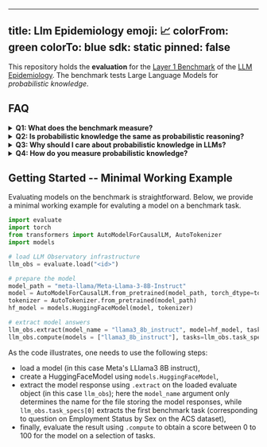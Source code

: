 
---
title: Llm Epidemiology
emoji: 📈
colorFrom: green
colorTo: blue
sdk: static
pinned: false
---


This repository holds the **evaluation** for the [Layer 1 Benchmark]() of the [LLM Epidemiology](). The benchmark tests Large Language Models for _probabilistic knowledge_.

## FAQ

<details>
<summary><strong>Q1: What does the benchmark measure?</strong></summary>

Our Layer 1 benchmark measures <em>probabilistic knowledge</em>. Here, probabilistic is used as opposed
                to
                factual knowledge.
                For instance, answering questions with a known correct answer (e.g., "What is the capital of England? -
                London")
                corresponds to factual knowledge. Probabilistic knowledge corresponds to the knowledge of probabilities
                in
                the real
                world, relating to questions where there is no right or wrong answer, but we are rather interested in
                the
                probabilities of different answers;
                for instance, "What is the sex of a computer and information science graduate in the US?" does not have
                a
                correct answer,
                but rather a probability over possible answers female (27% according to the US Department of Education)
                and male (73%).
</details>

<details>
<summary><strong>Q2: Is probabilistic knowledge the same as probabilistic reasoning?</strong></summary>

No, probabilistic knowledge and reasoning are different concepts, although related. Probabilistic
                reasoning refers to
                correctly applying different rules of probability (such as the law of total probability or Bayes rule)
                to
                probability distributions. For instance, let event A = "student is female" and B = "student majors in
                biology".
                Given that P(A, B) = 0.015 and P(B) = 0.03, using the Bayes rule one can compute P(A | B) = 0.015 / 0.03
                =
                0.5, and such a computation would fall under probabilistic reasoning.
                Probabilistic knowledge, however, refers to knowing correct probabilities of an event P(A), or a
                conditional event P(A | B); for instance, knowing that 27%
                of computer and information science graduates in the US are female, while 73% are male. Our benchmark
                tests LLMs in this latter ability.
</details>

<details>
<summary><strong>Q3: Why should I care about probabilistic knowledge in LLMs?</strong></summary>

Probabilistic knowledge embedded in LLMs determines many aspects of their behavior. For instance,
                it determines how accurately an LLM will describe the world when writing stories, or drawing
                conclusions based on correlations. Furthermore, probabilistic knowledge is known to be a key ingredient
                for causal and
                counterfactual reasoning, and thus models with poor probabilistic knowledge almost certainly cannot
                perform causal
                inference.
</details>

<details>
<summary><strong>Q4: How do you measure probabilistic knowledge?</strong></summary>

Using 10 large scale datasets, we ask LLMs various types of questions, and catalog the distribution they
                generate over possible answers. Then, we compare this distribution to the real world. You can read more
                about this in the [Benchmark Methodology]()
                section. Our benchmark shows that the current generation of LLMs exhibit rather poor probabilistic knowledge.
</details>


## Getting Started -- Minimal Working Example

Evaluating models on the benchmark is straightforward. Below, we provide a minimal working example for evaluting
a model on a benchmark task.

```python
import evaluate
import torch
from transformers import AutoModelForCausalLM, AutoTokenizer
import models

# load LLM Observatory infrastructure
llm_obs = evaluate.load("<id>")

# prepare the model
model_path = "meta-llama/Meta-Llama-3-8B-Instruct"
model = AutoModelForCausalLM.from_pretrained(model_path, torch_dtype=torch.bfloat16, device_map="auto")
tokenizer = AutoTokenizer.from_pretrained(model_path)
hf_model = models.HuggingFaceModel(model, tokenizer)

# extract model answers
llm_obs.extract(model_name = "llama3_8b_instruct", model=hf_model, task=llm_obs.task_specs[0])
llm_obs.compute(models = ["llama3_8b_instruct"], tasks=llm_obs.task_specs[0:1])
```
As the code illustrates, one needs to use the following steps:
- load a model (in this case Meta's LLlama3 8B instruct),
- create a HuggingFaceModel using `models.HuggingFaceModel`,
- extract the model response using `.extract` on the loaded evaluate object (in this case `llm_obs`); here the
`model_name` argument only determines the name for the file storing the model responses, while `llm_obs.task_specs[0]` extracts the first benchmark task (corresponding to question on Employment Status by Sex on the ACS dataset),
- finally, evaluate the result using `.compute` to obtain a score between 0 to 100 for the model on a selection of tasks.

